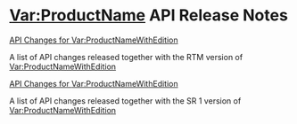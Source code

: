 <Var:ProductName> API Release Notes
=============

[API Changes for <Var:ProductNameWithEdition>](tradosstudio2022.md)

A list of API changes released together with the RTM version of <Var:ProductNameWithEdition>

[API Changes for <Var:ProductNameWithEdition>](tradosstudio2022sr1.md)

A list of API changes released together with the SR 1 version of <Var:ProductNameWithEdition>


